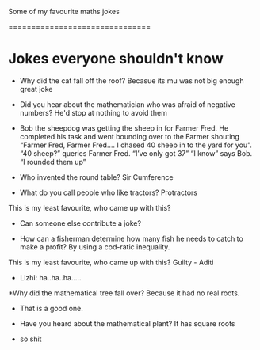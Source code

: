 Some of my favourite maths jokes 

===============================

# Jokes everyone shouldn't know

* Why did the cat fall off the roof? Becasue its mu was not big enough
great joke
* Did you hear about the mathematician who was afraid of negative numbers? He'd stop at nothing to avoid them

* Bob the sheepdog was getting the sheep in for Farmer Fred.
  He completed his task and went bounding over to the Farmer shouting “Farmer Fred, Farmer Fred…. I chased 40 sheep in to the yard for you”.
  “40 sheep?” queries Farmer Fred. “I’ve only got 37”
  “I know” says Bob. “I rounded them up”

* Who invented the round table? Sir Cumference

* What do you call people who like tractors? Protractors

This is my least favourite, who came up with this?

* Can someone else contribute a joke?

* How can a fisherman determine how many fish he needs to catch to make a profit?
  By using a cod-ratic inequality.

This is my least favourite, who came up with this? Guilty - Aditi 

- Lizhi: ha..ha..ha.....

*Why did the mathematical tree fall over? Because it had no real roots.

- That is a good one.

* Have you heard about the mathematical plant? It has square roots
- so shit
